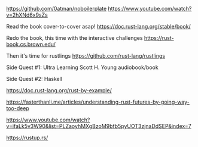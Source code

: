 https://github.com/0atman/noboilerplate
https://www.youtube.com/watch?v=2hXNd6x9sZs

Read the book cover-to-cover asap!
https://doc.rust-lang.org/stable/book/

Redo the book, this time with the interactive challenges
https://rust-book.cs.brown.edu/

Then it's time for rustlings
https://github.com/rust-lang/rustlings


Side Quest #1: Ultra Learning
Scott H. Young audiobook/book 

Side Quest #2: Haskell

https://doc.rust-lang.org/rust-by-example/

https://fasterthanli.me/articles/understanding-rust-futures-by-going-way-too-deep

https://www.youtube.com/watch?v=ifaLk5v3W90&list=PLZaoyhMXgBzoM9bfb5pyUOT3zjnaDdSEP&index=7

https://rustup.rs/